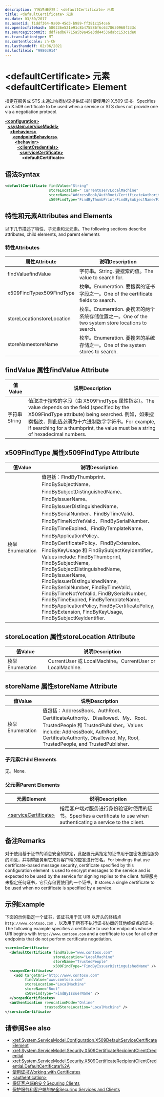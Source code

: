 ```yaml
---
description: 了解详细信息： <defaultCertificate> 元素
title: <defaultCertificate> 元素
ms.date: 03/30/2017
ms.assetid: f1ddf364-9a00-45d3-b989-ff381c154ce6
ms.openlocfilehash: 580236e521e91c8b475586f6c6378630960f233c
ms.sourcegitcommit: ddf7edb67715a5b9a45e3dd44536dabc153c1de0
ms.translationtype: MT
ms.contentlocale: zh-CN
ms.lasthandoff: 02/06/2021
ms.locfileid: "99803914"
---
```

# <a name="defaultcertificate-element"></a><span data-ttu-id="d7db9-103">\<defaultCertificate> 元素</span><span class="sxs-lookup"><span data-stu-id="d7db9-103">\<defaultCertificate> Element</span></span>

<span data-ttu-id="d7db9-104">指定在服务或 STS 未通过协商协议提供证书时要使用的 X.509 证书。</span><span class="sxs-lookup"><span data-stu-id="d7db9-104">Specifies an X.509 certificate to be used when a service or STS does not provide one via a negotiation protocol.</span></span>  
  
[**\<configuration>**](../configuration-element.md)\
&nbsp;&nbsp;[**\<system.serviceModel>**](system-servicemodel.md)\
&nbsp;&nbsp;&nbsp;&nbsp;[**\<behaviors>**](behaviors.md)\
&nbsp;&nbsp;&nbsp;&nbsp;&nbsp;&nbsp;[**\<endpointBehaviors>**](endpointbehaviors.md)\
&nbsp;&nbsp;&nbsp;&nbsp;&nbsp;&nbsp;&nbsp;&nbsp;[**\<behavior>**](behavior-of-endpointbehaviors.md)\
&nbsp;&nbsp;&nbsp;&nbsp;&nbsp;&nbsp;&nbsp;&nbsp;&nbsp;&nbsp;[**\<clientCredentials>**](clientcredentials.md)\
&nbsp;&nbsp;&nbsp;&nbsp;&nbsp;&nbsp;&nbsp;&nbsp;&nbsp;&nbsp;&nbsp;&nbsp;[**\<serviceCertificate>**](servicecertificate-of-clientcredentials-element.md)\
&nbsp;&nbsp;&nbsp;&nbsp;&nbsp;&nbsp;&nbsp;&nbsp;&nbsp;&nbsp;&nbsp;&nbsp;&nbsp;&nbsp;**\<defaultCertificate>**  
  
## <a name="syntax"></a><span data-ttu-id="d7db9-105">语法</span><span class="sxs-lookup"><span data-stu-id="d7db9-105">Syntax</span></span>  
  
```xml  
<defaultCertificate findValue="String"
                    storeLocation=" CurrentUser/LocalMachine"
                    storeName="AddressBook/AuthRoot/CertificateAuthority/Disallowed/My/Root/TrustedPeople/TrustedPublisher"
                    x509FindType="FindByThumbPrint/FindBySubjectName/FindBySubjectDistinguishedName/FindByIssuerName/FindByIssuerDistinguishedName/FindBySerialiNumber/FindByTimeValid/FindByTimeNotYetValid/FindByTimeExpired/FindByTemplateName/FindByApplicationPolicy/FindByCertificatePolicy/FindByExtension/FindByKeyUsage/FindBySubjectKeyIdentifier" />
```  
  
## <a name="attributes-and-elements"></a><span data-ttu-id="d7db9-106">特性和元素</span><span class="sxs-lookup"><span data-stu-id="d7db9-106">Attributes and Elements</span></span>  

 <span data-ttu-id="d7db9-107">以下几节描述了特性、子元素和父元素。</span><span class="sxs-lookup"><span data-stu-id="d7db9-107">The following sections describe attributes, child elements, and parent elements</span></span>  
  
### <a name="attributes"></a><span data-ttu-id="d7db9-108">特性</span><span class="sxs-lookup"><span data-stu-id="d7db9-108">Attributes</span></span>  
  
|<span data-ttu-id="d7db9-109">属性</span><span class="sxs-lookup"><span data-stu-id="d7db9-109">Attribute</span></span>|<span data-ttu-id="d7db9-110">说明</span><span class="sxs-lookup"><span data-stu-id="d7db9-110">Description</span></span>|  
|---------------|-----------------|  
|<span data-ttu-id="d7db9-111">findValue</span><span class="sxs-lookup"><span data-stu-id="d7db9-111">findValue</span></span>|<span data-ttu-id="d7db9-112">字符串。</span><span class="sxs-lookup"><span data-stu-id="d7db9-112">String.</span></span> <span data-ttu-id="d7db9-113">要搜索的值。</span><span class="sxs-lookup"><span data-stu-id="d7db9-113">The value to search for.</span></span>|  
|<span data-ttu-id="d7db9-114">x509FindType</span><span class="sxs-lookup"><span data-stu-id="d7db9-114">x509FindType</span></span>|<span data-ttu-id="d7db9-115">枚举。</span><span class="sxs-lookup"><span data-stu-id="d7db9-115">Enumeration.</span></span> <span data-ttu-id="d7db9-116">要搜索的证书字段之一。</span><span class="sxs-lookup"><span data-stu-id="d7db9-116">One of the certificate fields to search.</span></span>|  
|<span data-ttu-id="d7db9-117">storeLocation</span><span class="sxs-lookup"><span data-stu-id="d7db9-117">storeLocation</span></span>|<span data-ttu-id="d7db9-118">枚举。</span><span class="sxs-lookup"><span data-stu-id="d7db9-118">Enumeration.</span></span> <span data-ttu-id="d7db9-119">要搜索的两个系统存储位置之一。</span><span class="sxs-lookup"><span data-stu-id="d7db9-119">One of the two system store locations to search.</span></span>|  
|<span data-ttu-id="d7db9-120">storeName</span><span class="sxs-lookup"><span data-stu-id="d7db9-120">storeName</span></span>|<span data-ttu-id="d7db9-121">枚举。</span><span class="sxs-lookup"><span data-stu-id="d7db9-121">Enumeration.</span></span> <span data-ttu-id="d7db9-122">要搜索的系统存储之一。</span><span class="sxs-lookup"><span data-stu-id="d7db9-122">One of the system stores to search.</span></span>|  
  
## <a name="findvalue-attribute"></a><span data-ttu-id="d7db9-123">findValue 属性</span><span class="sxs-lookup"><span data-stu-id="d7db9-123">findValue Attribute</span></span>  
  
|<span data-ttu-id="d7db9-124">值</span><span class="sxs-lookup"><span data-stu-id="d7db9-124">Value</span></span>|<span data-ttu-id="d7db9-125">说明</span><span class="sxs-lookup"><span data-stu-id="d7db9-125">Description</span></span>|  
|-----------|-----------------|  
|<span data-ttu-id="d7db9-126">字符串</span><span class="sxs-lookup"><span data-stu-id="d7db9-126">String</span></span>|<span data-ttu-id="d7db9-127">值取决于搜索的字段（由 X509FindType 属性指定）。</span><span class="sxs-lookup"><span data-stu-id="d7db9-127">The value depends on the field (specified by the X509FindType attribute) being searched.</span></span> <span data-ttu-id="d7db9-128">例如，如果搜索指纹，则此值必须为十六进制数字字符串。</span><span class="sxs-lookup"><span data-stu-id="d7db9-128">For example, if searching for a thumbprint, the value must be a string of hexadecimal numbers.</span></span>|  
  
## <a name="x509findtype-attribute"></a><span data-ttu-id="d7db9-129">x509FindType 属性</span><span class="sxs-lookup"><span data-stu-id="d7db9-129">x509FindType Attribute</span></span>  
  
|<span data-ttu-id="d7db9-130">值</span><span class="sxs-lookup"><span data-stu-id="d7db9-130">Value</span></span>|<span data-ttu-id="d7db9-131">说明</span><span class="sxs-lookup"><span data-stu-id="d7db9-131">Description</span></span>|  
|-----------|-----------------|  
|<span data-ttu-id="d7db9-132">枚举</span><span class="sxs-lookup"><span data-stu-id="d7db9-132">Enumeration</span></span>|<span data-ttu-id="d7db9-133">值包括：FindByThumbprint、FindBySubjectName、FindBySubjectDistinguishedName、FindByIssuerName、FindByIssuerDistinguishedName、FindBySerialNumber、FindByTimeValid、FindByTimeNotYetValid、FindBySerialNumber、FindByTimeExpired、FindByTemplateName、FindByApplicationPolicy、FindByCertificatePolicy、FindByExtension、FindByKeyUsage 和 FindBySubjectKeyIdentifier。</span><span class="sxs-lookup"><span data-stu-id="d7db9-133">Values include: FindByThumbprint, FindBySubjectName, FindBySubjectDistinguishedName, FindByIssuerName, FindByIssuerDistinguishedName, FindBySerialNumber, FindByTimeValid, FindByTimeNotYetValid, FindBySerialNumber, FindByTimeExpired, FindByTemplateName, FindByApplicationPolicy, FindByCertificatePolicy, FindByExtension, FindByKeyUsage, FindBySubjectKeyIdentifier.</span></span>|  
  
## <a name="storelocation-attribute"></a><span data-ttu-id="d7db9-134">storeLocation 属性</span><span class="sxs-lookup"><span data-stu-id="d7db9-134">storeLocation Attribute</span></span>  
  
|<span data-ttu-id="d7db9-135">值</span><span class="sxs-lookup"><span data-stu-id="d7db9-135">Value</span></span>|<span data-ttu-id="d7db9-136">说明</span><span class="sxs-lookup"><span data-stu-id="d7db9-136">Description</span></span>|  
|-----------|-----------------|  
|<span data-ttu-id="d7db9-137">枚举</span><span class="sxs-lookup"><span data-stu-id="d7db9-137">Enumeration</span></span>|<span data-ttu-id="d7db9-138">CurrentUser 或 LocalMachine。</span><span class="sxs-lookup"><span data-stu-id="d7db9-138">CurrentUser or LocalMachine.</span></span>|  
  
## <a name="storename-attribute"></a><span data-ttu-id="d7db9-139">storeName 属性</span><span class="sxs-lookup"><span data-stu-id="d7db9-139">storeName Attribute</span></span>  
  
|<span data-ttu-id="d7db9-140">值</span><span class="sxs-lookup"><span data-stu-id="d7db9-140">Value</span></span>|<span data-ttu-id="d7db9-141">说明</span><span class="sxs-lookup"><span data-stu-id="d7db9-141">Description</span></span>|  
|-----------|-----------------|  
|<span data-ttu-id="d7db9-142">枚举</span><span class="sxs-lookup"><span data-stu-id="d7db9-142">Enumeration</span></span>|<span data-ttu-id="d7db9-143">值包括：AddressBook、AuthRoot、CertificateAuthority、Disallowed、My、Root、TrustedPeople 和 TrustedPublisher。</span><span class="sxs-lookup"><span data-stu-id="d7db9-143">Values include: AddressBook, AuthRoot, CertificateAuthority, Disallowed, My, Root, TrustedPeople, and TrustedPublisher.</span></span>|  
  
### <a name="child-elements"></a><span data-ttu-id="d7db9-144">子元素</span><span class="sxs-lookup"><span data-stu-id="d7db9-144">Child Elements</span></span>  

 <span data-ttu-id="d7db9-145">无。</span><span class="sxs-lookup"><span data-stu-id="d7db9-145">None.</span></span>  
  
### <a name="parent-elements"></a><span data-ttu-id="d7db9-146">父元素</span><span class="sxs-lookup"><span data-stu-id="d7db9-146">Parent Elements</span></span>  
  
|<span data-ttu-id="d7db9-147">元素</span><span class="sxs-lookup"><span data-stu-id="d7db9-147">Element</span></span>|<span data-ttu-id="d7db9-148">说明</span><span class="sxs-lookup"><span data-stu-id="d7db9-148">Description</span></span>|  
|-------------|-----------------|  
|[\<serviceCertificate>](servicecertificate-of-clientcredentials-element.md)|<span data-ttu-id="d7db9-149">指定客户端对服务进行身份验证时使用的证书。</span><span class="sxs-lookup"><span data-stu-id="d7db9-149">Specifies a certificate to use when authenticating a service to the client.</span></span>|  
  
## <a name="remarks"></a><span data-ttu-id="d7db9-150">备注</span><span class="sxs-lookup"><span data-stu-id="d7db9-150">Remarks</span></span>  

 <span data-ttu-id="d7db9-151">对于使用基于证书的消息安全的绑定，此配置元素指定的证书用于加密发送给服务的消息，并期望服务用它来对客户端的应答进行签名。</span><span class="sxs-lookup"><span data-stu-id="d7db9-151">For bindings that use certificate-based message security, certificate specified by this configuration element is used to encrypt messages to the service and is expected to be used by the service for signing replies to the client.</span></span> <span data-ttu-id="d7db9-152">如果服务未指定任何证书，它只存储要使用的一个证书。</span><span class="sxs-lookup"><span data-stu-id="d7db9-152">It stores a single certificate to be used when no certificate is specified by a service.</span></span>  
  
## <a name="example"></a><span data-ttu-id="d7db9-153">示例</span><span class="sxs-lookup"><span data-stu-id="d7db9-153">Example</span></span>  

 <span data-ttu-id="d7db9-154">下面的示例指定一个证书，该证书用于其 URI 以开头的终结点 `http://www.contoso.com` ，以及用于所有不执行证书协商的其他终结点的证书。</span><span class="sxs-lookup"><span data-stu-id="d7db9-154">The following example specifies a certificate to use for endpoints whose URI begins with `http://www.contoso.com` and a certificate to use for all other endpoints that do not perform certificate negotiation.</span></span>  
  
```xml  
<serviceCertificate>
  <defaultCertificate findValue="www.contoso.com"
                      storeLocation="LocalMachine"
                      storeName="TrustedPeople"
                      x509FindType="FindByIssuerDistinguishedName" />
  <scopedCertificates>
    <add targetUri="http://www.contoso.com"
         findValue="www.contoso.com"
         storeLocation="LocalMachine"
         storeName="Root"
         x509FindType="FindByIssuerName" />
  </scopedCertificates>
  <authentication revocationMode="Online"
                  trustedStoreLocation="LocalMachine" />
</serviceCertificate>
```  
  
## <a name="see-also"></a><span data-ttu-id="d7db9-155">请参阅</span><span class="sxs-lookup"><span data-stu-id="d7db9-155">See also</span></span>

- <xref:System.ServiceModel.Configuration.X509DefaultServiceCertificateElement>
- <xref:System.ServiceModel.Security.X509CertificateRecipientClientCredential>
- <xref:System.ServiceModel.Security.X509CertificateRecipientClientCredential.DefaultCertificate%2A>
- [<span data-ttu-id="d7db9-156">使用证书</span><span class="sxs-lookup"><span data-stu-id="d7db9-156">Working with Certificates</span></span>](../../../wcf/feature-details/working-with-certificates.md)
- [\<authentication>](authentication-of-clientcertificate-element.md)
- [<span data-ttu-id="d7db9-157">保证客户端的安全</span><span class="sxs-lookup"><span data-stu-id="d7db9-157">Securing Clients</span></span>](../../../wcf/securing-clients.md)
- [<span data-ttu-id="d7db9-158">保护服务和客户端的安全</span><span class="sxs-lookup"><span data-stu-id="d7db9-158">Securing Services and Clients</span></span>](../../../wcf/feature-details/securing-services-and-clients.md)
